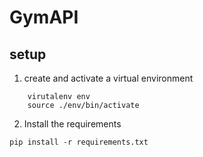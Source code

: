 # GymAPI

## setup

1. create and activate a virtual environment
   
```
    virutalenv env
    source ./env/bin/activate
```
2. Install the requirements

```
pip install -r requirements.txt

```